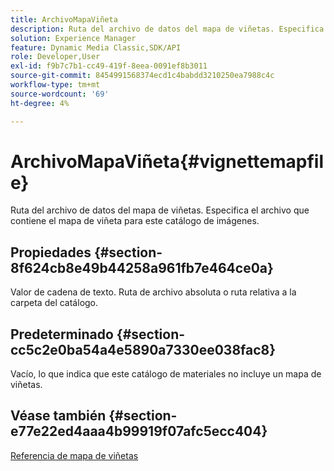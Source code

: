 ```yaml
---
title: ArchivoMapaViñeta
description: Ruta del archivo de datos del mapa de viñetas. Especifica el archivo que contiene el mapa de viñeta para este catálogo de imágenes.
solution: Experience Manager
feature: Dynamic Media Classic,SDK/API
role: Developer,User
exl-id: f9b7c7b1-cc49-419f-8eea-0091ef8b3011
source-git-commit: 8454991568374ecd1c4babdd3210250ea7988c4c
workflow-type: tm+mt
source-wordcount: '69'
ht-degree: 4%

---
```


# ArchivoMapaViñeta{#vignettemapfile}

Ruta del archivo de datos del mapa de viñetas. Especifica el archivo que contiene el mapa de viñeta para este catálogo de imágenes.

## Propiedades {#section-8f624cb8e49b44258a961fb7e464ce0a}

Valor de cadena de texto. Ruta de archivo absoluta o ruta relativa a la carpeta del catálogo.

## Predeterminado {#section-cc5c2e0ba54a4e5890a7330ee038fac8}

Vacío, lo que indica que este catálogo de materiales no incluye un mapa de viñetas.

## Véase también {#section-e77e22ed4aaa4b99919f07afc5ecc404}

[Referencia de mapa de viñetas](../../../../../ir-api/material-cat/image-rendering-api-ref/c-ir-material-catalog/c-ir-vignette-map-reference/c-ir-vignette-map-reference.md#concept-f9486269f2b04d4cb6750f3af7bf0eb7)
